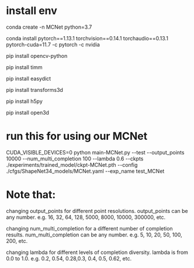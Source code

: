 
# install env

conda create -n MCNet python=3.7

conda install pytorch==1.13.1 torchvision==0.14.1 torchaudio==0.13.1 pytorch-cuda=11.7 -c pytorch -c nvidia

pip install opencv-python

pip install timm

pip install easydict

pip install transforms3d

pip install h5py

pip install open3d



# run this for using our MCNet
CUDA_VISIBLE_DEVICES=0 python main-MCNet.py --test --output_points 10000 --num_multi_completion 100 --lambda 0.6 --ckpts ./experiments/trained_model/ckpt-MCNet.pth --config ./cfgs/ShapeNet34_models/MCNet.yaml --exp_name test_MCNet


# Note that: 

changing output_points for different point resolutions.
output_points can be any number. e.g. 16, 32, 64, 128, 5000, 8000, 10000, 300000, etc.


changing num_multi_completion for a different number of completion results.
num_multi_completion can be any number. e.g. 5, 10, 20, 50, 100, 200, etc.


changing lambda for different levels of completion diversity.
lambda is from 0.0 to 1.0.   e.g. 0.2, 0.54, 0.28,0.3, 0.4, 0.5, 0.62, etc. 
